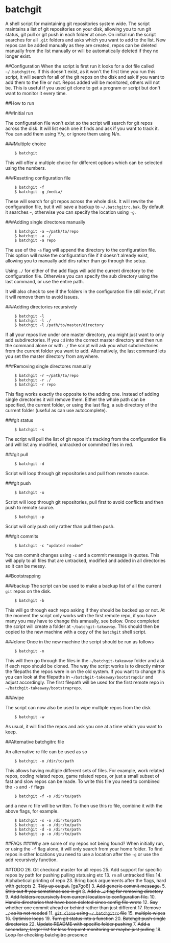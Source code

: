 batchgit
========

A shell script for maintaining git repositories system wide. The script maintains a list of git repositories on your disk, allowing you to run git status, git pull or git push in each folder at once. On initial run the script searches for all `.git` folders and asks which you want to add to the list. New repos can be added manually as they are created, repos can be deleted manually from the list manually or will be automatically deleted if they no longer exist.

##Configuration
When the script is first run it looks for a dot file called `~/.batchgitrc`. If this doesn't exist, as it won't the first time you run this script, it will search for all of the git repos on the disk and ask if you want to add them to the file or not. Repos added will be monitored, others will not be. This is useful if you used git clone to get a program or script but don't want to monitor it every time.

##How to run

###Initial run

The configuration file won't exist so the script will search for git repos across the disk. It will list each one it finds and ask if you want to track it. You can add them using Y/y, or ignore them using N/n.

###Multiple choice

        $ batchgit

This will offer a multiple choice for different options which can be selected using the numbers.

###Resetting configuration file

        $ batchgit -f
        $ batchgit -g /media/

These will search for git repos across the whole disk. It will rewrite the configuration file, but it will save a backup to `~/.batchgitrc.bak`. By default it searches `~`, otherwise you can specify the location using `-g`.

###Adding single directores manually

        $ batchgit -a ~/path/to/repo
        $ batchgit -a ./
        $ batchgit -a repo 

The use of the `-a` flag will append the directory to the configuration file. This option will make the configuration file if it doesn't already exist, allowing you to manually add dirs rather than go through the setup. 

Using `./` for either of the add flags will add the current directory to the configuration file. Otherwise you can specify the sub directory using the last command, or use the entire path.

It will also check to see if the folders in the configuration file still exist, if not it will remove them to avoid issues. 

###Adding directories recursively

        $ batchgit -l
        $ batchgit -l ./
        $ batchgit -l /path/to/master/directory

If all your repos live under one master directory, you might just want to only add subdirectories. If you `cd` into the correct master directory and then run the command alone or with `./` the script will ask you what subdirectories from the current folder you want to add. Alternatively, the last command lets you set the master directory from anywhere.

###Removing single directores manually

        $ batchgit -r ~/path/to/repo
        $ batchgit -r ./
        $ batchgit -r repo

This flag works exactly the opposite to the adding one. Instead of adding single directories it will remove them. Either the whole path can be specified, the current folder, or using the last flag, a sub directory of the current folder (useful as can use autocomplete).

###git status

        $ batchgit -s

The script will pull the list of git repos it's tracking from the configuration file and will list any modified, untracked or commited files in red.

###git pull

        $ batchgit -d

Script will loop through git repositories and pull from remote source.

###git push

        $ batchgit -u

Script will loop through git repositories, pull first to avoid conflicts and then push to remote source.

        $ batchgit -p

Script will only push only rather than pull then push.

###git commits

        $ batchgit -c "updated readme"

You can commit changes using `-c` and a commit message in quotes. This will apply to all files that are untracked, modified and added in all directories so it can be messy.

##Bootstrapping

###backup
The script can be used to make a backup list of all the current `git` repos on the disk. 

        $ batchgit -b

This will go through each repo asking if they should be backed up or not. At the moment the script only works with the first remote repo, if you have many you may have to change this amnually, see below. Once completed the script will create a folder at `~/batchgit-takeaway`. This should then be copied to the new machine with a copy of the `batchgit` shell script. 

###clone
Once in the new machine the script should be run as follows

        $ batchgit -n

This will then go through the files in the `~/batchgit-takeaway` folder and ask if each repo should be cloned. The way the script works is to directly mirror the filepaths the repos were in on the old system. If you want to change this you can look at the filepaths in `~/batchgit-takeaway/bootstrapdir` and adjust accordingly. The first filepath will be used for the first remote repo in `~/batchgit-takeaway/bootstraprepo`.

###wipe

The script can now also be used to wipe multiple repos from the disk

        $ batchgit -w

As usual, it will find the repos and ask you one at a time which you want to keep.

##Alternative batchgitrc file

An alternative rc file can be used as so

        $ batchgit -o /dir/to/path

This allows having multiple different sets of files. For example, work related repos, coding related repos, game related repos, or just a small subset of fast and slow repos can be made.
To write this file you need to combined the `-o` and `-f` flags

        $ batchgit -f -o /dir/to/path

and a new rc file will be written. To then use this rc file, combine it with the above flags, for example.

        $ batchgit -s -o /dir/to/path
        $ batchgit -u -o /dir/to/path
        $ batchgit -d -o /dir/to/path
        $ batchgit -p -o /dir/to/path

##FAQs
###Why are some of my repos not being found?
When initially run, or using the `-f` flag alone, it will only search from your home folder. To find repos in other locations you need to use a location after the `-g` or use the add recursively function. 

##TODO
26. Git checkout master for all repos
25. Add support for specific repos by path for pushing pulling statusing etc
13. `rm` all untracked files
14. Alphabetical printing of repo
23. Bring back arguements after the flags, hard with getopts
2. ~~Tidy up output.~~ [ga7go8]
3. ~~Add generic commit message.~~
5. ~~Strip out # you sometimes see in git~~
8. ~~Add a `-d` flag for removing directory~~
9. ~~Add folders recursively from current location to configuration file.~~
10. ~~Handle directories that have been deleted since config file wrote~~
12. ~~Say whether one commit ahead or behind rather than just different~~
17. ~~Remove `./` as its not needed~~
11. ~~`git clone` using `~/.batchgitrc` file~~
15. ~~multiple wipes~~
16. ~~Optimise loops~~
19. ~~Turn git status into a function~~
20. ~~Batchgit push single directories~~
22. ~~Update README with specific folder pushing~~
7. ~~Add a secondary, larger list for less frequent monitoring or maybe just pulling~~
18. ~~Loop for checking batchgitrc presence~~
